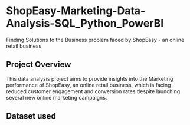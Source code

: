 # ShopEasy-Marketing-Data-Analysis-SQL_Python_PowerBI
Finding Solutions to the Business problem faced by ShopEasy - an online retail business
## Project Overview

This data analysis project aims to provide insights into the Marketing performance of ShopEasy, an online retail business, which is facing reduced customer engagement and conversion rates despite launching several new online marketing campaigns. 

## Dataset used
